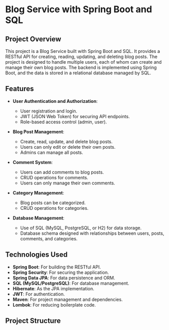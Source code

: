 # Blog Service with Spring Boot and SQL

## Project Overview

This project is a Blog Service built with Spring Boot and SQL. It provides a RESTful API for creating, reading, updating, and deleting blog posts. The project is designed to handle multiple users, each of whom can create and manage their own blog posts. The backend is implemented using Spring Boot, and the data is stored in a relational database managed by SQL.

## Features

- **User Authentication and Authorization**:
  - User registration and login.
  - JWT (JSON Web Token) for securing API endpoints.
  - Role-based access control (admin, user).

- **Blog Post Management**:
  - Create, read, update, and delete blog posts.
  - Users can only edit or delete their own posts.
  - Admins can manage all posts.

- **Comment System**:
  - Users can add comments to blog posts.
  - CRUD operations for comments.
  - Users can only manage their own comments.

- **Category Management**:
  - Blog posts can be categorized.
  - CRUD operations for categories.

- **Database Management**:
  - Use of SQL (MySQL, PostgreSQL, or H2) for data storage.
  - Database schema designed with relationships between users, posts, comments, and categories.

## Technologies Used

- **Spring Boot**: For building the RESTful API.
- **Spring Security**: For securing the application.
- **Spring Data JPA**: For data persistence and ORM.
- **SQL (MySQL/PostgreSQL)**: For database management.
- **Hibernate**: As the JPA implementation.
- **JWT**: For authentication.
- **Maven**: For project management and dependencies.
- **Lombok**: For reducing boilerplate code.

## Project Structure

